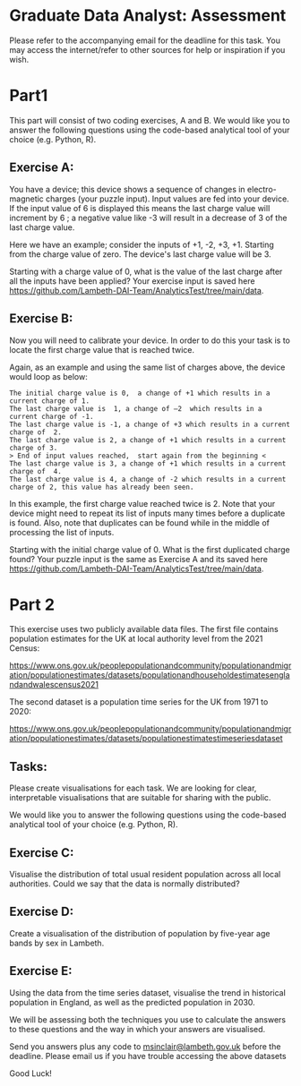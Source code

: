 # Graduate Data Analyst: Assessment

Please refer to the accompanying email for the deadline for this task. You may access the internet/refer to other sources for help or inspiration if you wish.

# Part1

This part will consist of two coding exercises, A and B. We would like you to answer the following questions using the code-based analytical tool of your choice (e.g. Python, R).

## Exercise A: 
You have a device; this device shows a sequence of changes in electro-magnetic charges (your puzzle input). Input values are fed into your device. If the input value of 6 is displayed this means the last charge value will increment by 6 ; a negative value like -3 will result in a decrease of 3 of the last charge value. 
 
Here we have an example; consider the inputs of +1, -2, +3, +1. Starting from the charge value of zero. The device's last charge value will be 3.
  
Starting with a charge value of 0, what is the value of the last charge after all the inputs have been applied? Your exercise input is saved here https://github.com/Lambeth-DAI-Team/AnalyticsTest/tree/main/data. 


## Exercise B: 
Now you will need to calibrate your device. In order to do this your task is to locate the first charge value that is reached twice. 
 
Again, as an example and using the same list of charges above, the device would loop as below:
 
    The initial charge value is 0,  a change of +1 which results in a current charge of 1.
    The last charge value is  1, a change of –2  which results in a current charge of -1.
    The last charge value is -1, a change of +3 which results in a current charge of  2.
    The last charge value is 2, a change of +1 which results in a current charge of 3.
    > End of input values reached,  start again from the beginning <
    The last charge value is 3, a change of +1 which results in a current charge of  4.
    The last charge value is 4, a change of -2 which results in a current charge of 2, this value has already been seen. 
 
In this example, the first charge value reached twice is 2. Note that your device might need to repeat its list of inputs many times before a duplicate is found. Also, note that duplicates can be found while in the middle of processing the list of inputs. 

Starting with the initial charge value of 0. What is the first duplicated charge found? 
Your puzzle input is the same as Exercise A and its saved here https://github.com/Lambeth-DAI-Team/AnalyticsTest/tree/main/data. 


# Part 2

This exercise uses two publicly available data files. The first file contains population estimates for the UK at local authority level from the 2021 Census:

https://www.ons.gov.uk/peoplepopulationandcommunity/populationandmigration/populationestimates/datasets/populationandhouseholdestimatesenglandandwalescensus2021

The second dataset is a population time series for the UK from 1971 to 2020:

https://www.ons.gov.uk/peoplepopulationandcommunity/populationandmigration/populationestimates/datasets/populationestimatestimeseriesdataset


## Tasks:
Please create visualisations for each task. We are looking for clear, interpretable visualisations that are suitable for sharing with the public.

We would like you to answer the following questions using the code-based analytical tool of your choice (e.g. Python, R). 

## Exercise C:
Visualise the distribution of total usual resident population across all local authorities. Could we say that the data is normally distributed?

## Exercise D:
Create a visualisation of the distribution of population by five-year age bands by sex in Lambeth. 

## Exercise E:
Using the data from the time series dataset, visualise the trend in historical population in England, as well as the predicted population in 2030.


We will be assessing both the techniques you use to calculate the answers to these questions and the way in which your answers are visualised.

Send you answers plus any code to msinclair@lambeth.gov.uk before the deadline. Please email us if you have trouble accessing the above datasets


Good Luck!
